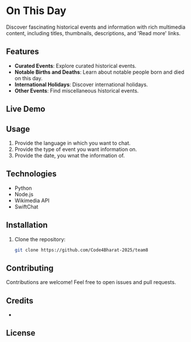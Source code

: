 # On This Day

Discover fascinating historical events and information with rich multimedia content, including titles, thumbnails, descriptions, and 'Read more' links.

## Features

- **Curated Events**: Explore curated historical events.
- **Notable Births and Deaths**: Learn about notable people born and died on this day.
- **International Holidays**: Discover international holidays.
- **Other Events**: Find miscellaneous historical events.

## Live Demo


## Usage

1. Provide the language in which you want to chat.
2. Provide the type of event you want information on.
3. Provide the date, you wnat the information of.

## Technologies

- Python
- Node.js
- Wikimedia API
- SwiftChat

## Installation

1. Clone the repository:

   ```bash
   git clone https://github.com/Code4Bharat-2025/team8
   ```

## Contributing

Contributions are welcome! Feel free to open issues and pull requests.

## Credits

- 

## License

